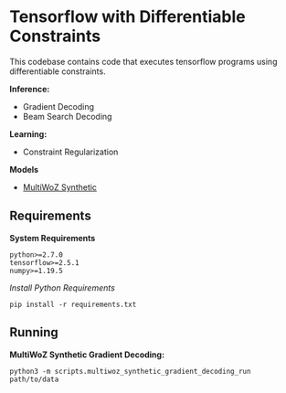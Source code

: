 # Tensorflow with Differentiable Constraints

This codebase contains code that executes tensorflow programs using
differentiable constraints.

**Inference:**

- Gradient Decoding
- Beam Search Decoding

**Learning:**

- Constraint Regularization

**Models**

- [MultiWoZ Synthetic](https://github.com/stanford-oval/zero-shot-multiwoz-acl2020)

## Requirements

**System Requirements**

`python>=2.7.0` <br />
`tensorflow>=2.5.1` <br />
`numpy>=1.19.5`

*Install Python Requirements*

`pip install -r requirements.txt`

## Running

**MultiWoZ Synthetic Gradient Decoding:**

`python3 -m scripts.multiwoz_synthetic_gradient_decoding_run path/to/data`
